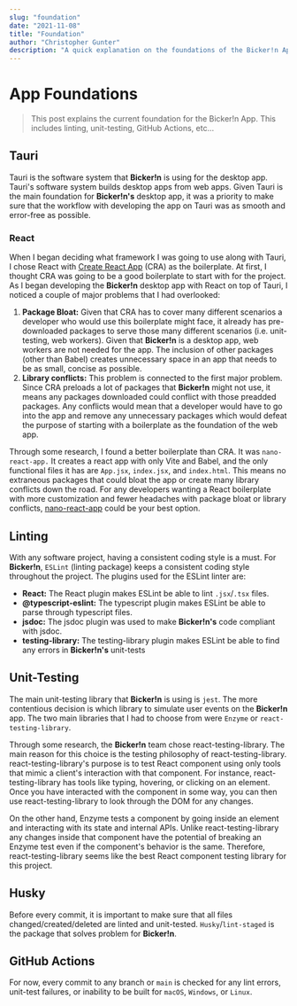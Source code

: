 ```yaml
---
slug: "foundation"
date: "2021-11-08"
title: "Foundation"
author: "Christopher Gunter"
description: "A quick explanation on the foundations of the Bicker!n App."
---
```


# App Foundations

> This post explains the current foundation for the Bicker!n App. This includes linting, unit-testing, GitHub Actions, etc...

## Tauri

Tauri is the software system that **Bicker!n** is using for the desktop app. Tauri's software system builds desktop apps from web apps. Given Tauri is the main foundation for **Bicker!n's** desktop app, it was a priority to make sure that the workflow with developing the app on Tauri was as smooth and error-free as possible. 

### React

When I began deciding what framework I was going to use along with Tauri, I chose React with [Create React App](https://github.com/facebook/create-react-app) (CRA) as the boilerplate. At first, I thought CRA was going to be a good boilerplate to start with for the project. As I began developing the **Bicker!n** desktop app with React on top of Tauri, I noticed a couple of major problems that I had overlooked:

1. **Package Bloat:** Given that CRA has to cover many different scenarios a developer who would use this boilerplate might face, it already has pre-downloaded packages to serve those many different scenarios (i.e. unit-testing, web workers). Given that **Bicker!n** is a desktop app, web workers are not needed for the app. The inclusion of other packages (other than Babel) creates unnecessary space in an app that needs to be as small, concise as possible.
2. **Library conflicts:** This problem is connected to the first major problem. Since CRA preloads a lot of packages that **Bicker!n** might not use, it means any packages downloaded could conflict with those preadded packages. Any conflicts would mean that a developer would have to go into the app and remove any unnecessary packages which would defeat the purpose of starting with a boilerplate as the foundation of the web app.

Through some research, I found a better boilerplate than CRA. It was `nano-react-app.` It creates a react app with only Vite and Babel, and the only functional files it has are `App.jsx`, `index.jsx`, and `index.html`. This means no extraneous packages that could bloat the app or create many library conflicts down the road. For any developers wanting a React boilerplate with more customization and fewer headaches with package bloat or library conflicts, [nano-react-app](https://github.com/nano-react-app/nano-react-app) could be your best option.

## Linting

With any software project, having a consistent coding style is a must. For **Bicker!n**, `ESLint` (linting package) keeps a consistent coding style throughout the project. The plugins used for the ESLint linter are:
- **React:** The React plugin makes ESLint be able to lint `.jsx`/`.tsx` files.
- **@typescript-eslint:** The typescript plugin makes ESLint be able to parse through typescript files.
- **jsdoc:** The jsdoc plugin was used to make **Bicker!n's** code compliant with jsdoc.
- **testing-library:** The testing-library plugin makes ESLint be able to find any errors in **Bicker!n's** unit-tests

## Unit-Testing

The main unit-testing library that **Bicker!n** is using is `jest`. The more contentious decision is which library to simulate user events on the **Bicker!n** app. The two main libraries that I had to choose from were `Enzyme` or `react-testing-library`.

Through some research, the **Bicker!n** team chose react-testing-library. The main reason for this choice is the testing philosophy of react-testing-library. react-testing-library's purpose is to test React component using only tools that mimic a client's interaction with that component. For instance, react-testing-library has tools like typing, hovering, or clicking on an element. Once you have interacted with the component in some way, you can then use react-testing-library to look through the DOM for any changes. 

On the other hand, Enzyme tests a component by going inside an element and interacting with its state and internal APIs. Unlike react-testing-library any changes inside that component have the potential of breaking an Enzyme test even if the component's behavior is the same. Therefore, react-testing-library seems like the best React component testing library for this project.

## Husky

Before every commit, it is important to make sure that all files changed/created/deleted are linted and unit-tested. `Husky`/`lint-staged` is the package that solves problem for **Bicker!n**.

## GitHub Actions

For now, every commit to any branch or `main` is checked for any lint errors, unit-test failures, or inability to be built for `macOS`, `Windows`, or `Linux`.
